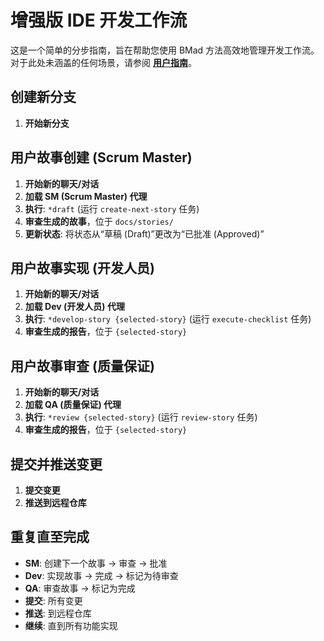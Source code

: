 # 增强版 IDE 开发工作流

这是一个简单的分步指南，旨在帮助您使用 BMad 方法高效地管理开发工作流。对于此处未涵盖的任何场景，请参阅 **[<ins>用户指南</ins>](user-guide.zh-CN.md)**。

## 创建新分支

1.  **开始新分支**

## 用户故事创建 (Scrum Master)

1.  **开始新的聊天/对话**
2.  **加载 SM (Scrum Master) 代理**
3.  **执行**: `*draft` (运行 `create-next-story` 任务)
4.  **审查生成的故事**，位于 `docs/stories/`
5.  **更新状态**: 将状态从“草稿 (Draft)”更改为“已批准 (Approved)”

## 用户故事实现 (开发人员)

1.  **开始新的聊天/对话**
2.  **加载 Dev (开发人员) 代理**
3.  **执行**: `*develop-story {selected-story}` (运行 `execute-checklist` 任务)
4.  **审查生成的报告**，位于 `{selected-story}`

## 用户故事审查 (质量保证)

1.  **开始新的聊天/对话**
2.  **加载 QA (质量保证) 代理**
3.  **执行**: `*review {selected-story}` (运行 `review-story` 任务)
4.  **审查生成的报告**，位于 `{selected-story}`

## 提交并推送变更

1.  **提交变更**
2.  **推送到远程仓库**

## 重复直至完成

-   **SM**: 创建下一个故事 → 审查 → 批准
-   **Dev**: 实现故事 → 完成 → 标记为待审查
-   **QA**: 审查故事 → 标记为完成
-   **提交**: 所有变更
-   **推送**: 到远程仓库
-   **继续**: 直到所有功能实现